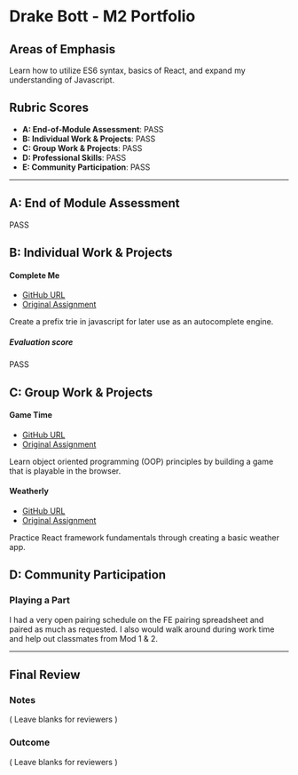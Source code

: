 # Drake Bott - M2 Portfolio

## Areas of Emphasis

Learn how to utilize ES6 syntax, basics of React, and expand my understanding of Javascript.

## Rubric Scores

* **A: End-of-Module Assessment**: PASS
* **B: Individual Work & Projects**: PASS
* **C: Group Work & Projects**: PASS
* **D: Professional Skills**: PASS
* **E: Community Participation**: PASS

-----------------------

## A: End of Module Assessment
 
PASS

## B: Individual Work & Projects

#### Complete Me

* [GitHub URL](https://github.com/bottd/complete-me)
* [Original Assignment](http://frontend.turing.io/projects/complete-me.html)

Create a prefix trie in javascript for later use as an autocomplete engine.

##### Evaluation score

PASS

## C: Group Work & Projects

#### Game Time

* [GitHub URL](https://github.com/lkshamus/game-time)
* [Original Assignment](http://frontend.turing.io/projects/game-time.html)

Learn object oriented programming (OOP) principles by building a game that is playable in the browser.

#### Weatherly

* [GitHub URL](https://github.com/bottd/weathrly)
* [Original Assignment](http://frontend.turing.io/projects/weathrly.html)

Practice React framework fundamentals through creating a basic weather app.  

## D: Community Participation

### Playing a Part

I had a very open pairing schedule on the FE pairing spreadsheet and paired as much as requested.  I also would walk around during work time and help out classmates from Mod 1 & 2.

------------------

## Final Review

### Notes

( Leave blanks for reviewers )

### Outcome

( Leave blanks for reviewers )
